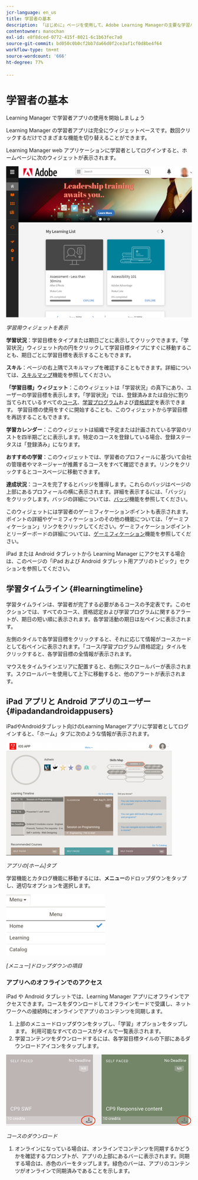 ```yaml
---
jcr-language: en_us
title: 学習者の基本
description: 「はじめに」ページを使用して、Adobe Learning Managerの主要な学習パスに移動します。
contentowner: manochan
exl-id: e8f8dced-0772-415f-8021-6c1b63fec7a0
source-git-commit: bd050c0b0cf2bb7da66d0f2ce3af1cf0d8be4f64
workflow-type: tm+mt
source-wordcount: '666'
ht-degree: 77%

---
```


# 学習者の基本

Learning Manager で学習者アプリの使用を開始しましょう

Learning Manager の学習者アプリは完全にウィジェットベースです。数回クリックするだけでさまざまな機能を切り替えることができます。

Learning Manager web アプリケーションに学習者としてログインすると、ホームページに次のウィジェットが表示されます。

![](assets/l-1.png)

*学習用ウィジェットを表示*

**学習状況**：学習目標をタイプまたは期日ごとに表示してクリックできます。「学習状況」ウィジェット内の円をクリックして学習目標タイプにすぐに移動することも、期日ごとに学習目標を表示することもできます。

**スキル**：ページの右上隅でスキルマップを確認することもできます。詳細については、[スキルマップ](skills-levels.md)機能を参照してください。

**「学習目標」ウィジェット**：このウィジェットは「学習状況」の真下にあり、ユーザーの学習目標を表示します。「学習状況」では、登録済みまたは自分に割り当てられているすべての[コース](courses.md)、[学習プログラム](learning-programs.md)および[資格認定](certifications.md)を表示できます。 学習目標の使用をすぐに開始することも、このウィジェットから学習目標を再訪することもできます。

**学習カレンダー**：このウィジェットは組織で予定または計画されている学習のリストを四半期ごとに表示します。特定のコースを登録している場合、登録ステータスは「登録済み」になります。

**おすすめの学習**：このウィジェットでは、学習者のプロフィールに基づいて会社の管理者やマネージャーが推薦するコースをすべて確認できます。リンクをクリックするとコースページに移動できます。

**達成状況**：コースを完了するとバッジを獲得します。これらのバッジはページの上部にあるプロフィールの横に表示されます。詳細を表示するには、「バッジ」をクリックします。バッジの詳細については、[バッジ](badges.md)機能を参照してください。

このウィジェットには学習者のゲーミフィケーションポイントも表示されます。ポイントの詳細やゲーミフィケーションのその他の機能については、「ゲーミフィケーション」リンクをクリックしてください。ゲーミフィケーションポイントとリーダーボードの詳細については、[ゲーミフィケーション](gamification.md)機能を参照してください。

iPad または Android タブレットから Learning Manager にアクセスする場合は、このページの「iPad および Android タブレット用アプリのトピック」セクションを参照してください。

## 学習タイムライン {#learningtimeline}

学習タイムラインは、学習者が完了する必要があるコースの予定表です。このセクションでは、すべてのコース、資格認定および学習プログラムに関するアラートが、期日の短い順に表示されます。各学習活動の期日は左ペインに表示されます。

左側のタイルで各学習目標をクリックすると、それに応じて情報がコースカードとして右ペインに表示されます。「コース/学習プログラム/資格認定」タイルをクリックすると、各学習目標の全情報が表示されます。

マウスをタイムラインエリアに配置すると、右側にスクロールバーが表示されます。スクロールバーを使用して上下に移動すると、他のアラートが表示されます。

## iPad アプリと Android アプリのユーザー {#ipadandandroidappusers}

iPadやAndroidタブレット向けのLearning Managerアプリに学習者としてログインすると、「ホーム」タブに次のような情報が表示されます。

![](assets/screenshot-2015-08-07-12-24-40-e1439211134842.png)

*アプリの[ホーム]タブ*

学習機能とカタログ機能に移動するには、**メニュー**&#x200B;のドロップダウンをタップし、適切なオプションを選択します。

![](assets/menu-ipad.png)

*[メニュー]ドロップダウンの項目*

### アプリへのオフラインでのアクセス

iPad や Android タブレットでは、Learning Manager アプリにオフラインでアクセスできます。コースをダウンロードしてオフラインモードで受講し、ネットワークへの接続時にオンラインでアプリのコンテンツを同期します。

1. 上部のメニュードロップダウンをタップし、「学習」オプションをタップします。 利用可能なすべてのコースがタイルで一覧表示されます。
1. 学習コンテンツをダウンロードするには、各学習目標タイルの下部にあるダウンロードアイコンをタップします。

![](assets/download-ipad.png)

*コースのダウンロード*

1. オンラインになっている場合は、オンラインでコンテンツを同期するかどうかを確認するプロンプトが、アプリの上部にあるバーに表示されます。同期する場合は、赤色のバーをタップします。緑色のバーは、アプリのコンテンツがオンラインで同期済みであることを示します。

<!--### Track device storage

You can monitor your device storage periodically.

Tap the profile icon at the upper-right corner of the app and tap **Device Storage** menu option.

![](assets/device-storage-option-ipad.png)

An app storage information dialog appears as shown below.

![](assets/device-storage-detailed-e1439211162955.png)

Using the app storage information, you can check the total space of device, app and the downloaded courses. This information enables you to download courses accordingly. To delete the downloaded courses in the device, tap X icon adjacent to each course name.-->

